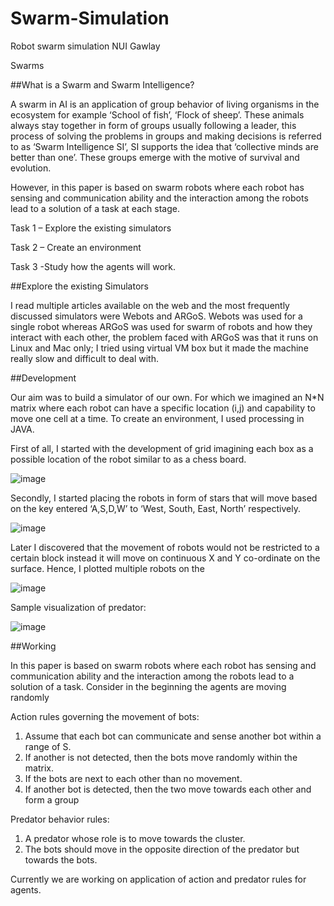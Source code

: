 # Swarm-Simulation
Robot swarm simulation NUI Gawlay

Swarms

##What is a Swarm and Swarm Intelligence?

A swarm in AI is an application of group behavior of living organisms in the ecosystem for example ‘School of fish’, ‘Flock of sheep’. These animals always stay together in form of groups usually following a leader, this process of solving the problems in groups and making decisions is referred to as ‘Swarm Intelligence SI’, SI supports the idea that ‘collective minds are better than one’. These groups emerge with the motive of survival and evolution. 

However, in this paper is based on swarm robots where each robot has sensing and communication ability and the interaction among the robots lead to a solution of a task at each stage. 

Task 1 – Explore the existing simulators 

Task 2 – Create an environment

Task 3 -Study how the agents will work. 

##Explore the existing Simulators

I read multiple articles available on the web and the most frequently discussed simulators were Webots and ARGoS. Webots was used for a single robot whereas ARGoS was used for swarm of robots and how they interact with each other, the problem faced with ARGoS  was that it runs on Linux and Mac only; I tried using virtual VM box but it made the machine really slow and difficult to deal with. 


##Development

Our aim was to build a simulator of our own. For which we imagined an N*N matrix where each robot can have a specific location (i,j) and capability to move one cell at a time. To create an environment, I used processing in JAVA. 

First of all, I started with the development of grid imagining each box as a possible location of the robot similar to as a chess board. 

![image](https://user-images.githubusercontent.com/79542266/191874927-bc827646-bcc7-48ee-aa43-901ba1317a42.png)

Secondly, I started placing the robots in form of stars that will move based on the key entered ‘A,S,D,W’ to ‘West, South, East, North’ respectively.

![image](https://user-images.githubusercontent.com/79542266/191874952-fdb28286-6307-45ca-9e7a-349dedb9067c.png)

Later I discovered that the movement of robots would not be restricted to a certain block instead it will move on continuous X and Y co-ordinate on the surface. Hence, I plotted multiple robots on the 

![image](https://user-images.githubusercontent.com/79542266/191874974-c945f20d-548d-44d8-b9d6-ec72288ae781.png)

Sample visualization of predator:

![image](https://user-images.githubusercontent.com/79542266/191875040-1a2bac07-0176-42bd-aa30-a90b52725a27.png)

##Working

In this paper is based on swarm robots where each robot has sensing and communication ability and the interaction among the robots lead to a solution of a task. Consider in the beginning the agents are moving randomly

Action rules governing the movement of bots:
1.	Assume that each bot can communicate and sense another bot within a range of S.
2.	If another is not detected, then the bots move randomly within the matrix. 
3.	If the bots are next to each other than no movement.
4.	If another bot is detected, then the two move towards each other and form a group 

Predator behavior rules:

1.	A predator whose role is to move towards the cluster. 
2.	The bots should move in the opposite direction of the predator but towards the bots. 

Currently we are working on application of action and predator rules for agents.  



